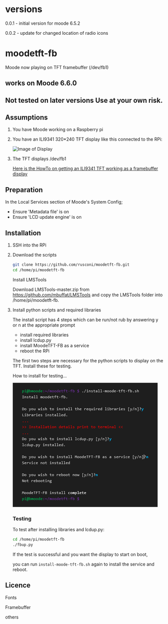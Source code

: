 # versions
0.0.1 - initial version for moode 6.5.2

0.0.2 - update for changed location of radio icons
# moodetft-fb
Moode now playing on TFT framebuffer (/dev/fb1)


## works on Moode 6.6.0  

## Not tested on later versions Use at your own risk.


## Assumptions ##

1. You have Moode working on a Raspberry pi

2. You have an ILI9341 320*240 TFT display like this connected to the RPi:

    ![Image of Display](https://github.com/rusconi/Raspberry-Pi-TFT-FB1-HowTo/blob/master/images/screen.png)

3. The TFT displays /dev/fb1

    [Here is the HowTo on getting an ILI9341 TFT working as a framebuffer display](https://github.com/rusconi/Raspberry-Pi-TFT-FB1-HowTo)

## Preparation ##

In the Local Services section of Moode's System Config;

* Ensure 'Metadata file' is on
* Ensure 'LCD update engine' is on

## Installation ##

1. SSH into the RPi

2. Download the scripts

    ```bash
    git clone https://github.com/rusconi/moodetft-fb.git
    cd /home/pi/moodetft-fb
    ```

    Install LMSTools

    Download LMSTools-master.zip from https://github.com/mbuffat/LMSTools and copy the LMSTools
    folder into /home/pi/moodetft-fb.

3. Install python scripts and required libraries

    The install script has 4 steps which can be run/not rub by answering y or n at the appropriate prompt
    - install required libraries
    - install lcdup.py
    - install MoodeTFT-FB as a service
    - reboot the RPi

    The first two steps are necessary for the python scripts to display on the TFT. Install these for testing.

    How to install for testing...

    ![Image of Terminal](images/inst-term.png)

    ### Testing ###

    To test after installing libraries and lcdup.py:

    ```bash
    cd /home/pi/moodetft-fb
    ./fbup.py
    ```

    If the test is successful and you want the display to start on boot,
    
    you can run `install-moode-tft-fb.sh` again to install the service and reboot.

 ## Licence ##

 Fonts

 Framebuffer

 others